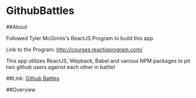 # GithubBattles

##About

Followed Tyler McGinnis's ReactJS Program to build this app. 

Link to the Program: http://courses.reactjsprogram.com/

This app utilizes ReactJS, Wepback, Babel and various NPM packages to pit two github users against each other in battle!

##Link:
[Github Battles](https://git-battles.herokuapp.com/)

##Overview